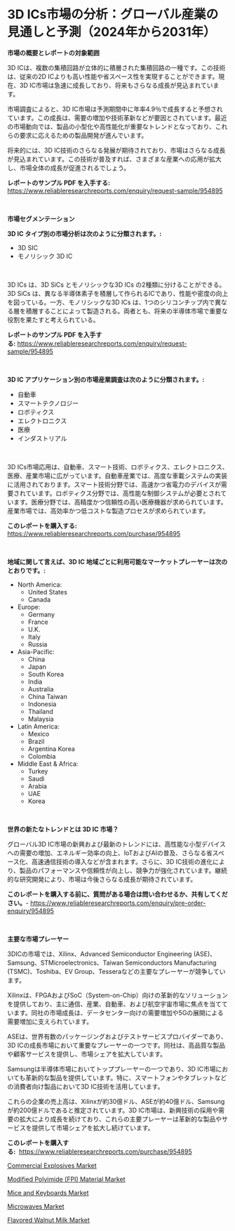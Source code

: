 <p><h1>3D ICs市場の分析：グローバル産業の見通しと予測（2024年から2031年）</h1></p><p><strong>市場の概要とレポートの対象範囲</strong></p>
<p><p>3D ICは、複数の集積回路が立体的に積層された集積回路の一種です。この技術は、従来の2D ICよりも高い性能や省スペース性を実現することができます。現在、3D IC市場は急速に成長しており、将来もさらなる成長が見込まれています。</p><p>市場調査によると、3D IC市場は予測期間中に年率4.9％で成長すると予想されています。この成長は、需要の増加や技術革新などが要因とされています。最近の市場動向では、製品の小型化や高性能化が重要なトレンドとなっており、これらの要求に応えるための製品開発が進んでいます。</p><p>将来的には、3D IC技術のさらなる発展が期待されており、市場はさらなる成長が見込まれています。この技術が普及すれば、さまざまな産業への応用が拡大し、市場全体の成長が促進されるでしょう。</p></p>
<p><strong>レポートのサンプル PDF を入手する:</strong> <a href="https://www.reliableresearchreports.com/enquiry/request-sample/954895">https://www.reliableresearchreports.com/enquiry/request-sample/954895</a></p>
<p>&nbsp;</p>
<p><strong>市場セグメンテーション</strong></p>
<p><strong>3D IC タイプ別の市場分析は次のように分類されます。:</strong></p>
<p><ul><li>3D SIC</li><li>モノリシック 3D IC</li></ul></p>
<p>&nbsp;</p>
<p><p>3D ICs は、3D SiCs とモノリシックな3D ICs の2種類に分けることができる。3D SiCs は、異なる半導体素子を積層して作られるICであり、性能や密度の向上を図っている。一方、モノリシックな3D ICs は、1つのシリコンチップ内で異なる層を積層することによって製造される。両者とも、将来の半導体市場で重要な役割を果たすと考えられている。</p></p>
<p><strong>レポートのサンプル PDF を入手する:</strong>&nbsp;<a href="https://www.reliableresearchreports.com/enquiry/request-sample/954895">https://www.reliableresearchreports.com/enquiry/request-sample/954895</a></p>
<p>&nbsp;</p>
<p><strong> 3D IC アプリケーション別の市場産業調査は次のように分類されます。:</strong></p>
<p><ul><li>自動車</li><li>スマートテクノロジー</li><li>ロボティクス</li><li>エレクトロニクス</li><li>医療</li><li>インダストリアル</li></ul></p>
<p>&nbsp;</p>
<p><p>3D ICs市場応用は、自動車、スマート技術、ロボティクス、エレクトロニクス、医療、産業市場に広がっています。自動車産業では、高度な車載システムの実装に活用されております。スマート技術分野では、高速かつ省電力のデバイスが需要されています。ロボティクス分野では、高性能な制御システムが必要とされています。医療分野では、高精度かつ信頼性の高い医療機器が求められています。産業市場では、高効率かつ低コストな製造プロセスが求められています。</p></p>
<p><strong>このレポートを購入する:</strong>&nbsp; <a href="https://www.reliableresearchreports.com/purchase/954895">https://www.reliableresearchreports.com/purchase/954895</a></p>
<p>&nbsp;</p>
<p><strong>地域に関して言えば、3D IC 地域ごとに利用可能なマーケットプレーヤーは次のとおりです。:</strong></p>
<p><ul>
    <li>
        North America:
        <ul>
            <li>United States</li>
            <li>Canada</li>
        </ul>
    </li>
    <li>
        Europe:
        <ul>
            <li>Germany</li>
            <li>France</li>
            <li>U.K.</li>
            <li>Italy</li>
            <li>Russia</li>
        </ul>
    </li>
    <li>
        Asia-Pacific:
        <ul>
            <li>China</li>
            <li>Japan</li>
            <li>South Korea</li>
            <li>India</li>
            <li>Australia</li>
            <li>China Taiwan</li>
            <li>Indonesia</li>
            <li>Thailand</li>
            <li>Malaysia</li>
        </ul>
    </li>
    <li>
        Latin America:
        <ul>
            <li>Mexico</li>
            <li>Brazil</li>
            <li>Argentina Korea</li>
            <li>Colombia</li>
        </ul>
    </li>
    <li>
        Middle East & Africa:
        <ul>
            <li>Turkey</li>
            <li>Saudi</li>
            <li>Arabia</li>
            <li>UAE</li>
            <li>Korea</li>
        </ul>
    </li>
    </ul></p>
<p>&nbsp;</p>
<p><strong>世界の新たなトレンドとは 3D IC 市場？</strong></p>
<p><p>グローバル3D IC市場の新興および最新のトレンドには、高性能な小型デバイスへの需要の増加、エネルギー効率の向上、IoTおよびAIの普及、さらなる省スペース化、高速通信技術の導入などが含まれます。さらに、3D IC技術の進化により、製品のパフォーマンスや信頼性が向上し、競争力が強化されています。継続的な研究開発により、市場は今後さらなる成長が期待されています。</p></p>
<p><strong>このレポートを購入する前に、質問がある場合は問い合わせるか、共有してください。</strong>- <a href="https://www.reliableresearchreports.com/enquiry/pre-order-enquiry/954895">https://www.reliableresearchreports.com/enquiry/pre-order-enquiry/954895</a></p>
<p>&nbsp;</p>
<p><strong>主要な市場プレーヤー</strong></p>
<p><p>3DICの市場では、Xilinx、Advanced Semiconductor Engineering (ASE)、Samsung、STMicroelectronics、Taiwan Semiconductors Manufacturing (TSMC)、Toshiba、EV Group、Tesseraなどの主要なプレーヤーが競争しています。</p><p>Xilinxは、FPGAおよびSoC（System-on-Chip）向けの革新的なソリューションを提供しており、主に通信、産業、自動車、および航空宇宙市場に焦点を当てています。同社の市場成長は、データセンター向けの需要増加や5Gの展開による需要増加に支えられています。</p><p>ASEは、世界有数のパッケージングおよびテストサービスプロバイダーであり、3D ICの成長市場において重要なプレーヤーの一つです。同社は、高品質な製品や顧客サービスを提供し、市場シェアを拡大しています。</p><p>Samsungは半導体市場においてトッププレーヤーの一つであり、3D IC市場においても革新的な製品を提供しています。特に、スマートフォンやタブレットなどの消費者向け製品において3D IC技術を活用しています。</p><p>これらの企業の売上高は、Xilinxが約30億ドル、ASEが約40億ドル、Samsungが約200億ドルであると推定されています。3D IC市場は、新興技術の採用や需要の拡大により成長を続けており、これらの主要プレーヤーは革新的な製品やサービスを提供して市場シェアを拡大し続けています。</p></p>
<p><strong>このレポートを購入する:</strong>&nbsp;&nbsp;<a href="https://www.reliableresearchreports.com/purchase/954895">https://www.reliableresearchreports.com/purchase/954895</a></p>
<p><p><a href="https://github.com/prosalinda88/Market-Research-Report-List-3/blob/main/commercial-explosives-market.md">Commercial Explosives Market</a></p><p><a href="https://github.com/NorbertYates/Market-Research-Report-List-3/blob/main/modified-polyimide-fpi-material-market.md">Modified Polyimide (FPI) Material Market</a></p><p><a href="https://view.publitas.com/reportprime-1/mice-and-keyboards-market-size-focuses-on-market-dynamics-in-depth-analysis-and-future-projections-of-its-market-forecasted-for-period-from-2024-to-2031/">Mice and Keyboards Market</a></p><p><a href="https://view.publitas.com/reportprime-1/microwaves-market-size-global-industry-overview-market-segmentation-and-forecast-2024-to-2031/">Microwaves Market</a></p><p><a href="https://issuu.com/reportprime-2/docs/flavored-walnut-milk-market-size-2030.pptx">Flavored Walnut Milk Market</a></p></p>